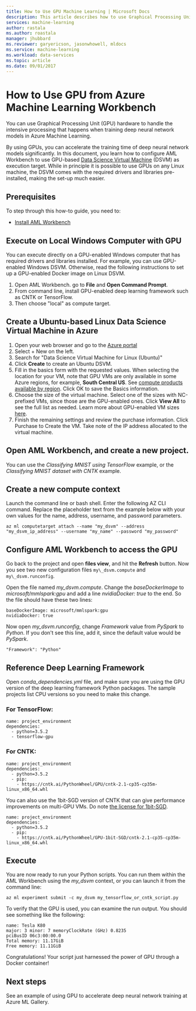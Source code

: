 ```yaml
---
title: How to Use GPU Machine Learning | Microsoft Docs
description: This article describes how to use Graphical Processing Units (GPU) to train deep neural networks in Azure Machine Learning Workbench.
services: machine-learning
author: rastala
ms.author: roastala
manager: jhubbard
ms.reviewer: garyericson, jasonwhowell, mldocs
ms.service: machine-learning
ms.workload: data-services
ms.topic: article
ms.date: 09/01/2017
---
```

# How to Use GPU from Azure Machine Learning Workbench
You can use Graphical Processing Unit (GPU) hardware to handle the intensive processing that happens when training deep neural network models in Azure Machine Learning.

By using GPUs, you can accelerate the training time of deep neural network models significantly. In this document, you learn how to configure AML Workbench to use GPU-based  [Data Science Virtual Machine](https://docs.microsoft.com/en-us/azure/machine-learning/machine-learning-data-science-virtual-machine-overview) (DSVM) as execution target. While in principle it is possible to use GPUs on any Linux machine, the DSVM comes with the required drivers and libraries pre-installed, making the set-up much easier. 

## Prerequisites
To step through this how-to guide, you need to:
- [Install AML Workbench](doc-template-how-to.md)

## Execute on Local Windows Computer with GPU
You can execute directly on a GPU-enabled Windows computer that has required drivers and libraries installed. For example, you can use GPU-enabled Windows DSVM. Otherwise, read the following instructions to set up a GPU-enabled Docker image on Linux DSVM.

1. Open AML Workbench. go to **File** and **Open Command Prompt**. 
2. From command line, install GPU-enabled deep learning framework such as CNTK or TensorFlow. 
3. Then choose "local" as compute target. 

## Create a Ubuntu-based Linux Data Science Virtual Machine in Azure
1. Open your web browser and go to the [Azure portal](https://portal.azure.com)
2. Select + New on the left. 
3. Search for "Data Science Virtual Machine for Linux (Ubuntu)" 
4. Click **Create** to create an Ubuntu DSVM. 
5. Fill in the basics form with the requested values. 
When selecting the location for your VM, note that GPU VMs are only available in some Azure regions, for example, **South Central US**. See [compute products available by region](https://azure.microsoft.com/en-us/regions/services/).
Click OK to save the Basics information.
6. Choose the size of the virtual machine. Select one of the sizes with NC-prefixed VMs, since those are the GPU-enabled ones.  Click **View All** to see the full list as needed.
   Learn more about GPU-enabled VM sizes [here](https://docs.microsoft.com/en-us/azure/virtual-machines/windows/sizes-gpu).
7. Finish the remaining settings and review the purchase information. Click Purchase to Create the VM. Take note of the IP address allocated to the virtual machine. 

## Open AML Workbench, and create a new project. 
You can use the _Classifying MNIST using TensorFlow_ example, or the _Classifying MNIST dataset with CNTK_ example.

## Create a new compute context
Launch the command line or bash shell. Enter the following AZ CLI command. Replace the placeholder text from the example below with your own values for the name, address, username, and password parameters. 

```azurecli
az ml computetarget attach --name "my_dsvm" --address "my_dsvm_ip_address" --username "my_name" --password "my_password"
```

## Configure AML Workbench to access the GPU
Go back to the project and open **files view**, and hit the **Refresh** button. Now you see two new configuration files `my\_dsvm.compute` and `my\_dsvm.runconfig`.
 
Open the file named _my\_dsvm.compute_. Change the _baseDockerImage_ to _microsoft/mmlspark:gpu_ and add a line _nvidiaDocker: true_ to the end. So the file should have these two lines:
 
```
baseDockerImage: microsoft/mmlspark:gpu
nvidiaDocker: true
```
 
Now open _my\_dsvm.runconfig_, change _Framework_ value from _PySpark_ to _Python_. If you don't see this line, add it, since the default value would be _PySpark_.

```
"Framework": "Python"
```
## Reference Deep Learning Framework 
Open _conda\_dependencies.yml_ file, and make sure you are using the GPU version of the deep learning framework Python packages. The sample projects list CPU versions so you need to make this change.

### For TensorFlow: 
```
name: project_environment
dependencies:
  - python=3.5.2
  - tensorflow-gpu
```

### For CNTK:
```
name: project_environment
dependencies:
  - python=3.5.2
  - pip:    
    - https://cntk.ai/PythonWheel/GPU/cntk-2.1-cp35-cp35m-linux_x86_64.whl
```

You can also use the 1bit-SGD version of CNTK that can give performance improvements on multi-GPU VMs. Do note [the license for 1bit-SGD](https://docs.microsoft.com/en-us/cognitive-toolkit/cntk-1bit-sgd-license).

```
name: project_environment
dependencies:
  - python=3.5.2
  - pip:    
    - https://cntk.ai/PythonWheel/GPU-1bit-SGD/cntk-2.1-cp35-cp35m-linux_x86_64.whl
```

## Execute
You are now ready to run your Python scripts. You can run them within the AML Workbench using the _my_dsvm_ context, or you can launch it from the command line:
 
```azurecli
az ml experiment submit -c my_dsvm my_tensorflow_or_cntk_script.py
```
 
To verify that the GPU is used, you can examine the run output. You should see something like the following:

```
name: Tesla K80
major: 3 minor: 7 memoryClockRate (GHz) 0.8235
pciBusID 06c3:00:00.0
Total memory: 11.17GiB
Free memory: 11.11GiB
```

Congratulations! Your script just harnessed the power of GPU through a Docker container!

## Next steps
See an example of using GPU to accelerate deep neural network training at Azure ML Gallery.